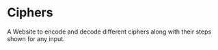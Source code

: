 # Ciphers
A Website to encode and decode different ciphers along with their steps shown for any input.
